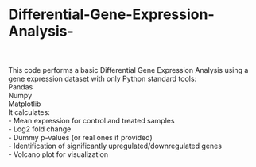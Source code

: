 # Differential-Gene-Expression-Analysis-
<br>
<br>
This code performs a basic Differential Gene Expression Analysis using a gene expression dataset with only Python standard tools:
<br>
Pandas
<br>
Numpy
<br>
Matplotlib
<br>
It calculates:
<br>
- Mean expression for control and treated samples
<br>
- Log2 fold change
<br>
- Dummy p-values (or real ones if provided)
<br>
- Identification of significantly upregulated/downregulated genes
<br>
- Volcano plot for visualization
